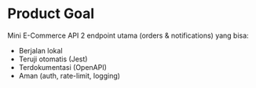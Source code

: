 # Product Goal

Mini E-Commerce API 2 endpoint utama (orders & notifications) yang bisa:
- Berjalan lokal
- Teruji otomatis (Jest)
- Terdokumentasi (OpenAPI)
- Aman (auth, rate-limit, logging)
